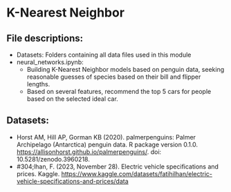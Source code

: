 # K-Nearest Neighbor

## File descriptions:

- Datasets: Folders containing all data files used in this module
- neural_networks.ipynb:
  - Building K-Nearest Neighbor models based on penguin data, seeking reasonable guesses of species based on their bill and flipper lengths.
  - Based on several features, recommend the top 5 cars for people based on the selected ideal car.
 

## Datasets:
  - Horst AM, Hill AP, Gorman KB (2020). palmerpenguins: Palmer  Archipelago (Antarctica) penguin data. R package version 0.1.0.  https://allisonhorst.github.io/palmerpenguins/. doi:  10.5281/zenodo.3960218.
  - #304;lhan, F. (2023, November 28). Electric vehicle specifications and prices. Kaggle. https://www.kaggle.com/datasets/fatihilhan/electric-vehicle-specifications-and-prices/data 
